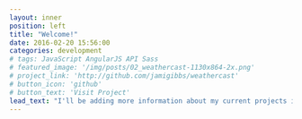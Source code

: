 ```yaml
---
layout: inner
position: left
title: "Welcome!"
date: 2016-02-20 15:56:00
categories: development
# tags: JavaScript AngularJS API Sass
# featured_image: '/img/posts/02_weathercast-1130x864-2x.png'
# project_link: 'http://github.com/jamigibbs/weathercast'
# button_icon: 'github'
# button_text: 'Visit Project'
lead_text: "I'll be adding more information about my current projects in the future"
---
```


